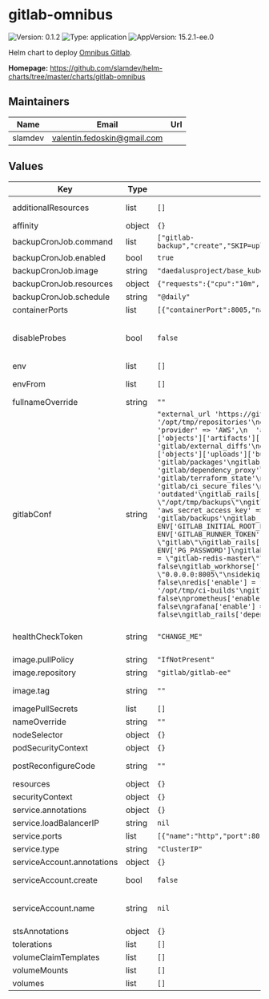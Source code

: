 # gitlab-omnibus

![Version: 0.1.2](https://img.shields.io/badge/Version-0.1.2-informational?style=flat-square) ![Type: application](https://img.shields.io/badge/Type-application-informational?style=flat-square) ![AppVersion: 15.2.1-ee.0](https://img.shields.io/badge/AppVersion-15.2.1--ee.0-informational?style=flat-square)

Helm chart to deploy [Omnibus Gitlab](https://docs.gitlab.com/omnibus/).

**Homepage:** <https://github.com/slamdev/helm-charts/tree/master/charts/gitlab-omnibus>

## Maintainers

| Name | Email | Url |
| ---- | ------ | --- |
| slamdev | <valentin.fedoskin@gmail.com> |  |

## Values

| Key | Type | Default | Description |
|-----|------|---------|-------------|
| additionalResources | list | `[]` | list of additional resources to create (are processed via `tpl` function) |
| affinity | object | `{}` | affinity for scheduler pod assignment |
| backupCronJob.command | list | `["gitlab-backup","create","SKIP=uploads,builds,artifacts,terraform_state,registry,pages,packages","GZIP_RSYNCABLE=yes","STRATEGY=copy"]` | command to execute in gitlab container |
| backupCronJob.enabled | bool | `true` | enable scheduled backups |
| backupCronJob.image | string | `"daedalusproject/base_kubectl"` | image |
| backupCronJob.resources | object | `{"requests":{"cpu":"10m","memory":"32Mi"}}` | custom resource configuration |
| backupCronJob.schedule | string | `"@daily"` | how often to run backaup job |
| containerPorts | list | `[{"containerPort":8005,"name":"http"},{"containerPort":22,"name":"ssh"}]` | ports exposed by the container |
| disableProbes | bool | `false` | flag to disable livenessProbe/readinessProbe/startupProbe probes; turn on before restoring from backup |
| env | list | `[]` | environment variables for the container |
| envFrom | list | `[]` | environment variable sources for the container |
| fullnameOverride | string | `""` | full name of the chart. |
| gitlabConf | string | `"external_url 'https://gitlab.example.com'\ngitlab_rails['gitlab_repository_downloads_path'] = '/opt/tmp/repositories'\ngitlab_rails['object_store']['enabled'] = true\ngitlab_rails['object_store']['connection'] = {\n  'provider' => 'AWS',\n  'aws_access_key_id' => 'XXX',\n  'aws_secret_access_key' => 'XXX',\n}\ngitlab_rails['object_store']['objects']['artifacts']['bucket'] = 'gitlab/artifacts'\ngitlab_rails['object_store']['objects']['external_diffs']['bucket'] = 'gitlab/external_diffs'\ngitlab_rails['object_store']['objects']['lfs']['bucket'] = 'gitlab/lfs'\ngitlab_rails['object_store']['objects']['uploads']['bucket'] = 'gitlab/uploads'\ngitlab_rails['object_store']['objects']['packages']['bucket'] = 'gitlab/packages'\ngitlab_rails['object_store']['objects']['dependency_proxy']['bucket'] = 'gitlab/dependency_proxy'\ngitlab_rails['object_store']['objects']['terraform_state']['bucket'] = 'gitlab/terraform_state'\ngitlab_rails['object_store']['objects']['ci_secure_files']['bucket'] = 'gitlab/ci_secure_files'\ngitlab_rails['external_diffs_enabled'] = true\ngitlab_rails['external_diffs_when'] = 'outdated'\ngitlab_rails['shared_path'] = '/opt/tmp/shared'\ngitlab_rails['backup_path'] = \"/opt/tmp/backups\"\ngitlab_rails['backup_upload_connection'] = {\n  'provider' => 'AWS',\n  'aws_access_key_id' => 'XXX',\n  'aws_secret_access_key' => 'XXX',\n}\ngitlab_rails['backup_upload_remote_directory'] = 'gitlab/backups'\ngitlab_rails['uploads_directory'] = \"/opt/tmp/uploads\"\ngitlab_rails['initial_root_password'] = ENV['GITLAB_INITIAL_ROOT_PASSWORD']\ngitlab_rails['initial_shared_runners_registration_token'] = ENV['GITLAB_RUNNER_TOKEN']\ngitlab_rails['db_adapter'] = \"postgresql\"\ngitlab_rails['db_database'] = \"gitlab\"\ngitlab_rails['db_username'] = ENV['PG_USER']\ngitlab_rails['db_password'] = ENV['PG_PASSWORD']\ngitlab_rails['db_host'] = \"gitlab-postgres\"\ngitlab_rails['db_port'] = 5432\ngitlab_rails['redis_host'] = \"gitlab-redis-master\"\ngitlab_rails['redis_port'] = 6379\ngitlab_rails['registry_enabled'] = false\nregistry['enable'] = false\ngitlab_workhorse['listen_network'] = \"tcp\"\ngitlab_workhorse['listen_addr'] = \"0.0.0.0:8005\"\nsidekiq['metrics_enabled'] = false\nsidekiq['health_checks_enabled'] = false\npostgresql['enable'] = false\nredis['enable'] = false\nnginx['enable'] = false\npages_nginx['enable'] = false\ngitlab_ci['builds_directory'] = '/opt/tmp/ci-builds'\ngitlab_rails['gitlab_kas_enabled'] = false\ngitlab_kas['enable'] = false\nmonitoring_role['enable'] = false\nprometheus['enable'] = false\nprometheus_monitoring['enable'] = false\nalertmanager['enable'] = false\ngrafana['enable'] = false\ngitlab_exporter['enable'] = false\ngitlab_rails['packages_enabled'] = false\ngitlab_rails['dependency_proxy_enabled'] = false"` | config for gitlab.rb; default values: https://gitlab.com/gitlab-org/omnibus-gitlab/-/blob/15.2.1+ce.0/files/gitlab-config-template/gitlab.rb.template |
| healthCheckToken | string | `"CHANGE_ME"` | predefined health check token for status probes; should be changed to a random value |
| image.pullPolicy | string | `"IfNotPresent"` | image pull policy |
| image.repository | string | `"gitlab/gitlab-ee"` | image repository |
| image.tag | string | `""` | image tag (chart's appVersion value will be used if not set) |
| imagePullSecrets | list | `[]` | image pull secret for private images |
| nameOverride | string | `""` | override name of the chart |
| nodeSelector | object | `{}` | node for scheduler pod assignment |
| podSecurityContext | object | `{}` | specifies security settings for a pod |
| postReconfigureCode | string | `""` | ruby code block for GITLAB_POST_RECONFIGURE_CODE |
| resources | object | `{}` | custom resource configuration |
| securityContext | object | `{}` | specifies security settings for a container |
| service.annotations | object | `{}` | service annotations |
| service.loadBalancerIP | string | `nil` | load balancer IP |
| service.ports | list | `[{"name":"http","port":80,"targetPort":"http"},{"name":"ssh","port":22,"targetPort":"ssh"}]` | service ports |
| service.type | string | `"ClusterIP"` | service type |
| serviceAccount.annotations | object | `{}` | annotations to add to the service account |
| serviceAccount.create | bool | `false` | specifies whether a service account should be created |
| serviceAccount.name | string | `nil` | the name of the service account to use; if not set and create is true, a name is generated using the fullname template |
| stsAnnotations | object | `{}` | annotations to add to the statefulset |
| tolerations | list | `[]` | tolerations for scheduler pod assignment |
| volumeClaimTemplates | list | `[]` | volume claim templates |
| volumeMounts | list | `[]` | additional volume mounts |
| volumes | list | `[]` | volumes |
